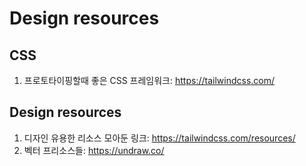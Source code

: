 # Design resources

## CSS
1. 프로토타이핑할때 좋은 CSS 프레임워크: https://tailwindcss.com/

## Design resources

1. 디자인 유용한 리소스 모아둔 링크: https://tailwindcss.com/resources/
2. 벡터 프리소스들: https://undraw.co/